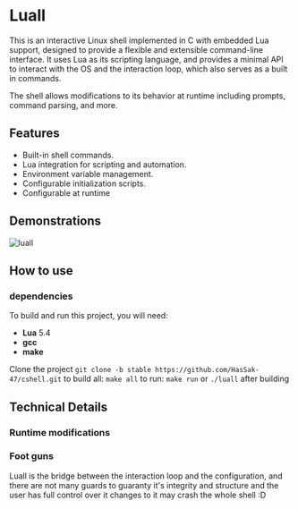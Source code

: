 # Luall
This is an interactive Linux shell implemented in C with embedded Lua support, designed to provide a flexible and extensible command-line interface.
It uses Lua as its scripting language, and provides a minimal API to interact with the OS and the interaction loop, which also serves as a built in commands.

The shell allows modifications to its behavior at runtime including prompts, command parsing, and more.

## Features
- Built-in shell commands.
- Lua integration for scripting and automation.
- Environment variable management.
- Configurable initialization scripts.
- Configurable at runtime

## Demonstrations
![luall](https://github.com/user-attachments/assets/14467c20-61e2-4202-a509-b09e3e581fdb)

## How to use
### dependencies
To build and run this project, you will need:
- **Lua** 5.4
- **gcc**
- **make**

Clone the project `git clone -b stable https://github.com/HasSak-47/cshell.git`
to build all: `make all`
to run: `make run` or `./luall` after building

## Technical Details
### Runtime modifications

### Foot guns
Luall is the bridge between the interaction loop and the configuration, and there are not many guards to guaranty it's integrity and structure and the user has full control over it changes to it may crash the whole shell :D

